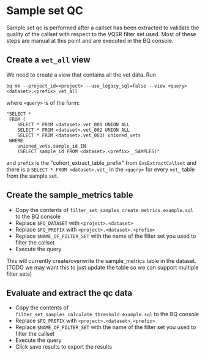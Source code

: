 # Sample set QC

Sample set qc is performed after a callset has been extracted to validate the quality of the callset with respect to the VQSR filter set used. Most of these steps are manual at this point and are executed in the BQ console. 

## Create a `vet_all` view
We need to create a view that contains all the vet data. Run

	bq mk --project_id=<project> --use_legacy_sql=false --view <query> <dataset>.<prefix>_vet_all

where `<query>` is of the form:

	"SELECT *
     FROM (
        SELECT * FROM <dataset>.vet_001 UNION ALL
        SELECT * FROM <dataset>.vet_002 UNION ALL
        SELECT * FROM <dataset>.vet_003) unioned_vets
     WHERE
        unioned_vets.sample_id IN
        (SELECT sample_id FROM <dataset>.<prefix>__SAMPLES)"

and `prefix` is the "cohort_extract_table_prefix" from `GvsExtractCallset` and there is a `SELECT * FROM <dataset>.vet_` in the `<query>` for every `vet_` table from the sample set.

## Create the sample_metrics table

- Copy the contents of `filter_set_samples_create_metrics.example.sql` to the BQ console
- Replace `$FQ_DATASET` with `<project>.<dataset>` 
- Replace `$FQ_PREFIX` with `<project>.<dataset>.<prefix>`
- Replace `$NAME_OF_FILTER_SET` with the name of the filter set you used to filter the callset
- Execute the query

This will currently create/overwrite the sample_metrics table in the dataset. (TODO we may want this to just update the table so we can support multiple filter sets)

## Evaluate and extract the qc data

- Copy the contents of `filter_set_samples_calculate_threshold.example.sql` to the BQ console
- Replace `$FQ_PREFIX` with `<project>.<dataset>.<prefix>`
- Replace `$NAME_OF_FILTER_SET` with the name of the filter set you used to filter the callset
- Execute the query
- Click save results to export the results

